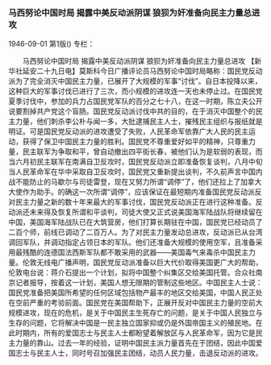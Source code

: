 ### 马西努论中国时局  揭露中美反动派阴谋  狼狈为奸准备向民主力量总进攻

1946-09-01
第1版()
专栏：

　　马西努论中国时局
    揭露中美反动派阴谋
    狼狈为奸准备向民主力量总进攻
    【新华社延安二十九日电】莫斯科今日广播评论员马西努论中国时局略称：国民党反动派为了完全消灭中国民主力量，已展开了大规模的军事“讨伐”。自日本投降以来，这种巨大的军事讨伐已进行了三次，而小规模的进攻连一天也未停止过。在国民党夏季讨伐中，参加的兵力占国民党军队的百分之七十八，在这一时期，陈立夫公开说要割掉共产党这个盲肠。国民党反动派讨伐中共的目的，在于消灭中国整个的民主力量，他们刺杀李公朴与闻一多，大批逮捕民主人士，摧残民主组织与报纸就是明证。可是国民党反动派的进攻遭受了失败，人民革命军依靠广大人民的民主运动，获得了保卫中国民主力量的胜利。国民党不尊重爱好如平的精神，只尊重力量，民主联军为争取和平，曾自动撤出四平街长春，被他们认为是软弱的表现，而当六月初民主联军在南满自卫反攻时，国民党反动派立即准备恢复谈判，八月中旬当人民革命军在华中采取自卫反攻时，国民党又重新提出谈判，不久前声言中国内战不能防止的马歇尔与司徒雷登，现在又努力所谓“调停”了，他们还拉上了加拿大大使作为助手。的确这一次所谓“调停”，应该保证在最短期内准备国民党反动派反对民主力量之新的数十年来最大的军事讨伐，国民党反动派正在进行这种准备。反动派还未来得及恢复所谓和平谈判，司徒大使又正式说美国海军陆战队将继续留在中国，美国海军陆战队已在大筑营房，他们打算长期驻在中国，国民党已经动员了二百个师，前线已调动了二百万人。为了对民主力量发动总进攻，反动派已从台湾调回军队，并调动指定占领日本的军队。他们还准备大规模的使用空军，且准备采用最残酷的连德国法西斯军队都不敢采用的武器——美国毒气来毒杀中国民主力量。伦敦无线电广播声明，国民党反动派准备以巨大代价取得美国更广大的帮助，伦敦电台说：蒋介石提出一个计划，拟将中国整个纠集区交给美国托管。合众社南京记者报导，按着这一计划，美国人想无限期的管制这些地区。中国民主人士说：国民党准备把美国所希望的任何区域包括物产最丰的地区交给美国，中国人民正处在空前严重的考验前面。国民党在美国帮助下，正展开反对中国民主力量的空前大规模进攻，现在的危机，是关于中国民主生死存亡的问题，是关于中国人民独立与生存的问题，它将解决中国是一民主独立国家抑或仍是外国帝国主义的殖民地。在此时期内，所有的爱国志士与民主人士都盼望着解放区与人民革命军，因为它是民主力量的靠山。过去一年的经验，证明中国民主派力量首先在于团结，因此中国爱国志士与民主人士，同时号召加强民主团结，动员人民力量，击退反动派的进攻。
